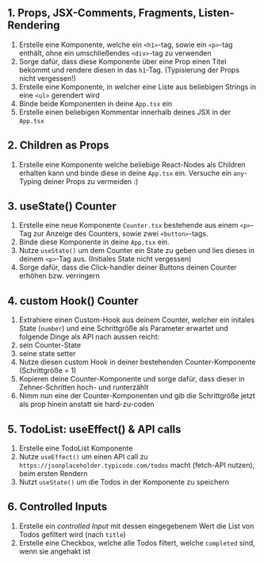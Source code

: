 ## 1. Props, JSX-Comments, Fragments, Listen-Rendering
1. Erstelle eine Komponente, welche ein `<h1>`-tag, sowie ein `<p>`-tag enthält, ohne ein umschließendes `<div>`-tag zu verwenden
2. Sorge dafür, dass diese Komponente über eine Prop einen Titel bekommt und rendere diesen in das `h1`-Tag. (Typisierung der Props nicht vergessen!)
3. Erstelle eine Komponente, in welcher eine Liste aus beliebigen Strings in eine `<ul>` gerendert wird
4. Binde beide Komponenten in deine `App.tsx` ein
5. Erstelle einen beliebigen Kommentar innerhalb deines JSX in der `App.tsx`

## 2. Children as Props
1. Erstelle eine Komponente welche beliebige React-Nodes als Children erhalten kann und binde diese in deine `App.tsx` ein. Versuche ein `any`-Typing deiner Props zu vermeiden :)

## 3. useState() Counter
1. Erstelle eine neue Komponente `Counter.tsx` bestehende aus einem `<p>`-Tag zur Anzeige des Counters, sowie zwei `<button>`-tags.
2. Binde diese Komponente in deine `App.tsx` ein.
3. Nutze `useState()` um dem Counter ein State zu geben und lies dieses in deinem `<p>`-Tag aus. (Initiales State nicht vergessen)
4. Sorge dafür, dass die Click-handler deiner Buttons deinen Counter erhöhen bzw. verringern

## 4. custom Hook() Counter
1. Extrahiere einen Custom-Hook aus deinem Counter, welcher ein initales State (`number`) und eine Schrittgröße als Parameter erwartet und folgende Dinge als API nach aussen reicht:
  1. sein Counter-State
  2. seine state setter
2. Nutze diesen custom Hook in deiner bestehenden Counter-Komponente (Schrittgröße = 1)
3. Kopieren deine Counter-Komponente und sorge dafür, dass dieser in Zehner-Schritten hoch- und runterzählt
4. Nimm nun eine der Counter-Komponenten und gib die Schrittgröße jetzt als prop hinein anstatt sie hard-zu-coden

## 5. TodoList: useEffect() & API calls
1. Erstelle eine TodoList Komponente
2. Nutze `useEffect()` um einen API call zu `https://jsonplaceholder.typicode.com/todos` macht (fetch-API nutzen), beim ersten Rendern
3. Nutzt `useState()` um die Todos in der Komponente zu speichern

## 6. Controlled Inputs
1. Erstelle ein _controlled Input_ mit dessen eingegebenem Wert die List von Todos gefiltert wird (nach `title`)
2. Erstelle eine Checkbox, welche alle Todos filtert, welche `completed` sind, wenn sie angehakt ist
